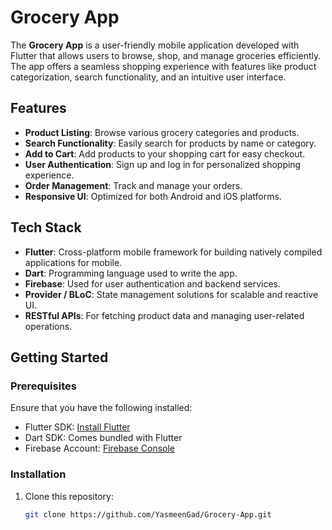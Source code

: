 # Grocery App

The **Grocery App** is a user-friendly mobile application developed with Flutter that allows users to browse, shop, and manage groceries efficiently. The app offers a seamless shopping experience with features like product categorization, search functionality, and an intuitive user interface.

## Features

- **Product Listing**: Browse various grocery categories and products.
- **Search Functionality**: Easily search for products by name or category.
- **Add to Cart**: Add products to your shopping cart for easy checkout.
- **User Authentication**: Sign up and log in for personalized shopping experience.
- **Order Management**: Track and manage your orders.
- **Responsive UI**: Optimized for both Android and iOS platforms.

## Tech Stack

- **Flutter**: Cross-platform mobile framework for building natively compiled applications for mobile.
- **Dart**: Programming language used to write the app.
- **Firebase**: Used for user authentication and backend services.
- **Provider / BLoC**: State management solutions for scalable and reactive UI.
- **RESTful APIs**: For fetching product data and managing user-related operations.

## Getting Started

### Prerequisites

Ensure that you have the following installed:

- Flutter SDK: [Install Flutter](https://flutter.dev/docs/get-started/install)
- Dart SDK: Comes bundled with Flutter
- Firebase Account: [Firebase Console](https://console.firebase.google.com/)

### Installation

1. Clone this repository:
   ```bash
   git clone https://github.com/YasmeenGad/Grocery-App.git

